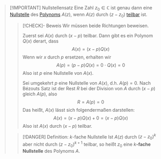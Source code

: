 > [!IMPORTANT] Nullstellensatz
> Eine Zahl $z_0 \in \mathbb{C}$ ist genau dann eine [Nullstelle](Nullstelle.md) des [Polynoms](../Polynom.md) $A(z)$, wenn $A(z)$ durch $(z-z_0)$ [teilbar](../Polynomdivision/Polynomdivision.md) ist.
> > [!CHECK]- Beweis
> > Wir müssen beide Richtungen beweisen.
> > 
> > Zuerst sei $A(x)$ durch $(x-p)$ teilbar. Dann gibt es ein Polynom $Q(x)$ derart, dass
> > $$A(x) = (x-p)Q(x)$$
> > Wenn wir $x$ durch $p$ ersetzen, erhalten wir
> > $$A(p) = (p-p)Q(x) = 0\cdot Q(x) = 0$$
> > Also ist $p$ eine Nullstelle von $A(x)$.
> > 
> > Sei umgekehrt $p$ eine Nullstelle von $A(x)$, d.h. $A(p) = 0$. Nach Bézouts Satz ist der Rest $R$ bei der Division von $A$ durch $(x-p)$ gleich $A(p)$, also
> > $$R = A(p) = 0$$
> > Das heißt, $A(x)$ lässt sich folgendermaßen darstellen:
> > $$A(x) = (x-p)Q(x) + 0 = (x-p)Q(x)$$
> > Also ist $A(x)$ durch $(x-p)$ teilbar.
> 
> > [!DANGER] Definition: $k$-fache Nullstelle
> > Ist $A(z)$ durch $(z-z_0)^k$ aber nicht durch $(z-z_0)^{k+1}$ teilbar, so heißt $z_0$ eine $k$**-fache Nullstelle** des Polynoms $A$.